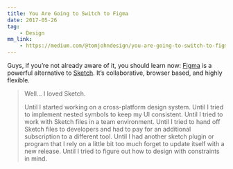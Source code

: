 ```yaml
---
title: You Are Going to Switch to Figma
date: 2017-05-26
tag:
    - Design
mm_link:
    - https://medium.com/@tomjohndesign/you-are-going-to-switch-to-figma-351dc05c9a33
---
```

Guys, if you’re not already aware of it, you should learn now: [Figma](https://www.figma.com/) is a powerful alternative to [Sketch](https://www.sketchapp.com/). It’s collaborative, browser based, and highly flexible.

> Well… I loved Sketch.
> 
> Until I started working on a cross-platform design system. Until I tried to implement nested symbols to keep my UI consistent. Until I tried to work with Sketch files in a team environment. Until I tried to hand off Sketch files to developers and had to pay for an additional subscription to a different tool. Until I had another sketch plugin or program that I rely on a little bit too much forget to update itself with a new release. Until I tried to figure out how to design with constraints in mind.